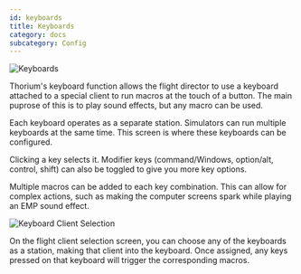 ```yaml
---
id: keyboards
title: Keyboards
category: docs
subcategory: Config
---
```


![Keyboards](/img/keyboards_1.jpg)

Thorium's keyboard function allows the flight director to use a keyboard
attached to a special client to run macros at the touch of a button. The main
puprose of this is to play sound effects, but any macro can be used.

Each keyboard operates as a separate station. Simulators can run multiple
keyboards at the same time. This screen is where these keyboards can be
configured.

Clicking a key selects it. Modifier keys (command/Windows, option/alt, control,
shift) can also be toggled to give you more key options.

Multiple macros can be added to each key combination. This can allow for complex
actions, such as making the computer screens spark while playing an EMP sound
effect.

![Keyboard Client Selection](/img/keyboard_2.jpg)

On the flight client selection screen, you can choose any of the keyboards as a
station, making that client into the keyboard. Once assigned, any keys pressed
on that keyboard will trigger the corresponding macros.
